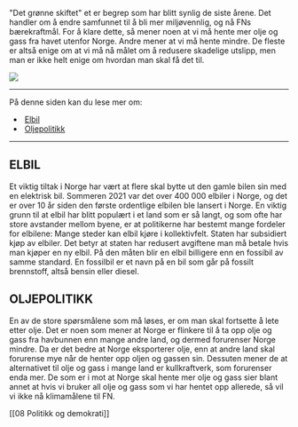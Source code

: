 "Det grønne skiftet" et er begrep som har blitt synlig de siste årene. Det handler om å endre samfunnet til å bli mer miljøvennlig, og nå FNs bærekraftmål. For å klare dette, så mener noen at vi må hente mer olje og gass fra havet utenfor Norge. Andre mener at vi må hente mindre. De fleste er altså enige om at vi må nå målet om å redusere skadelige utslipp, men man er ikke helt enige om hvordan man skal få det til.

![](https://cdn.kursoria.no/pensum/elements/pensum-for-samfunnskunnskapsproven-_sedrft.jpg)

---

På denne siden kan du lese mer om:

-    [Elbil](https://app.norskkunnskap.no/pensum/rtehtr/cq44j7/sedrft#elbil)
-    [Oljepolitikk](https://app.norskkunnskap.no/pensum/rtehtr/cq44j7/sedrft#oljepolitikk)

---

## ELBIL

Et viktig tiltak i Norge har vært at flere skal bytte ut den gamle bilen sin med en elektrisk bil. Sommeren 2021 var det over 400 000 elbiler i Norge, og det er over 10 år siden den første ordentlige elbilen ble lansert i Norge. En viktig grunn til at elbil har blitt populært i et land som er så langt, og som ofte har store avstander mellom byene, er at politikerne har bestemt mange fordeler for elbilene: Mange steder kan elbil kjøre i kollektivfelt. Staten har subsidiert kjøp av elbiler. Det betyr at staten har redusert avgiftene man må betale hvis man kjøper en ny elbil. På den måten blir en elbil billigere enn en fossibil av samme standard. En fossilbil er et navn på en bil som går på fossilt brennstoff, altså bensin eller diesel.

## OLJEPOLITIKK

En av de store spørsmålene som må løses, er om man skal fortsette å lete etter olje. Det er noen som mener at Norge er flinkere til å ta opp olje og gass fra havbunnen enn mange andre land, og dermed forurenser Norge mindre. Da er det bedre at Norge eksporterer olje, enn at andre land skal forurense mye når de henter opp oljen og gassen sin. Dessuten mener de at alternativet til olje og gass i mange land er kullkraftverk, som forurenser enda mer. De som er i mot at Norge skal hente mer olje og gass sier blant annet at hvis vi bruker all olje og gass som vi har hentet opp allerede, så vil vi ikke nå klimamålene til FN.


[[08 Politikk og demokrati]]